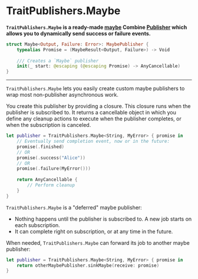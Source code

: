 TraitPublishers.Maybe
=====================

**`TraitPublishers.Maybe` is a ready-made [maybe] Combine [Publisher] which allows you to dynamically send success or failure events.**

```swift
struct Maybe<Output, Failure: Error>: MaybePublisher {
    typealias Promise = (MaybeResult<Output, Failure>) -> Void
    
    /// Creates a `Maybe` publisher
    init(_ start: @escaping (@escaping Promise) -> AnyCancellable)
}
```

---

`TraitPublishers.Maybe` lets you easily create custom maybe publishers to wrap most non-publisher asynchronous work.

You create this publisher by providing a closure. This closure runs when the publisher is subscribed to. It returns a cancellable object in which you define any cleanup actions to execute when the publisher completes, or when the subscription is canceled.

```swift
let publisher = TraitPublishers.Maybe<String, MyError> { promise in
    // Eventually send completion event, now or in the future:
    promise(.finished)
    // OR
    promise(.success("Alice"))
    // OR
    promise(.failure(MyError()))
    
    return AnyCancellable { 
        // Perform cleanup
    }
}
```

`TraitPublishers.Maybe` is a "deferred" maybe publisher:

- Nothing happens until the publisher is subscribed to. A new job starts on each subscription.
- It can complete right on subscription, or at any time in the future.

When needed, `TraitPublishers.Maybe` can forward its job to another maybe publisher:

```swift
let publisher = TraitPublishers.Maybe<String, MyError> { promise in
    return otherMaybePublisher.sinkMaybe(receive: promise)
}
```

[maybe]: MaybePublisher.md
[Publisher]: https://developer.apple.com/documentation/combine/publisher
